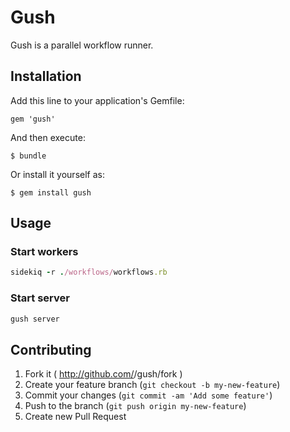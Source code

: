 # Gush

Gush is a parallel workflow runner.

## Installation

Add this line to your application's Gemfile:

    gem 'gush'

And then execute:

    $ bundle

Or install it yourself as:

    $ gem install gush

## Usage

### Start workers

```ruby
sidekiq -r ./workflows/workflows.rb
```

### Start server

```ruby
gush server
```

## Contributing

1. Fork it ( http://github.com/<my-github-username>/gush/fork )
2. Create your feature branch (`git checkout -b my-new-feature`)
3. Commit your changes (`git commit -am 'Add some feature'`)
4. Push to the branch (`git push origin my-new-feature`)
5. Create new Pull Request
